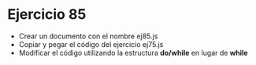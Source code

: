 # Ejercicio 85

* Crear un documento con el nombre ej85.js
* Copiar y pegar el código del ejercicio ej75.js
* Modificar el código utilizando la estructura **do/while** en lugar de **while**